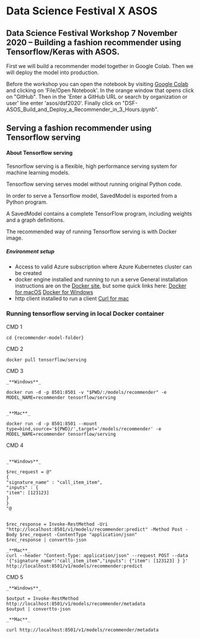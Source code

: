 # Data Science Festival X ASOS
## Data Science Festival Workshop 7 November 2020 – Building a fashion recommender using Tensorflow/Keras with ASOS.

First we will build a recommender model together in Google Colab. Then we will deploy the model into production.

Before the workshop you can open the notebook by visiting [Google Colab](https://colab.research.google.com/notebooks/intro.ipynb) and clicking on 'File/Open Notebook'. In the orange window that opens click on "GitHub". Then in the 'Enter a GitHub URL or search by organization or user' line enter 'asos/dsf2020'. Finally click on "DSF-ASOS_Build_and_Deploy_a_Recommender_in_3_Hours.ipynb".

## Serving a fashion recommender using Tensorflow serving

#### About Tensorflow serving
Tesnorflow serving is a flexible, high performance serving system for machine learning models.

Tensorflow serving serves model without running original Python code.

In order to serve a Tensorflow model, SavedModel is exported from a Python program.

A SavedModel contains a complete TensorFlow program, including weights and a graph definitions.

The recommended way of running Tensorflow serving is with Docker image.

##### Environment setup
- Access to valid Azure subscription where Azure Kubernetes cluster can be created
- docker engine installed and running to run a serve
    General installation instructions are on the [Docker site](https://docs.docker.com/get-docker/), but some quick links here:
    [Docker for macOS](https://docs.docker.com/docker-for-mac/install/)
    [Docker for Windows](https://docs.docker.com/docker-for-windows/install/)
- http client installed to run a client 
    [Curl for mac](https://curl.haxx.se/dlwiz/?type=source&os=Mac+OS+X)  
    
### Running tensorflow serving in local Docker container

CMD 1

````
cd {recommender-model-folder}
````

CMD 2 

````
docker pull tensorflow/serving
````

CMD 3

````
_**Windows**_

docker run -d -p 8501:8501 -v "$PWD/:/models/recommender" -e MODEL_NAME=recommender tensorflow/serving

````

```

_**Mac**_

docker run -d -p 8501:8501 --mount type=bind,source='${PWD}/',target='/models/recommender' -e MODEL_NAME=recommender tensorflow/serving

````

CMD 4

````

_**Windows**_

$rec_request = @"
{
"signature_name" : "call_item_item",
"inputs" : {
"item": [123123]
}
}
"@


$rec_response = Invoke-RestMethod -Uri "http://localhost:8501/v1/models/recommender:predict" -Method Post -Body $rec_request -ContentType "application/json"
$rec_response | convertto-json

````

````
_**Mac**_
curl --header "Content-Type: application/json" --request POST --data '{"signature_name":"call_item_item","inputs": {"item": [123123] } }' http://localhost:8501/v1/models/recommender:predict
````

CMD 5 

````
_**Windows**_

$output = Invoke-RestMethod http://localhost:8501/v1/models/recommender/metadata
$output | convertto-json
````

````
_**Mac**_

curl http://localhost:8501/v1/models/recommender/metadata

````
